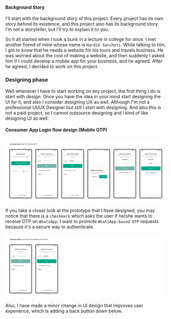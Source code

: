 #### Background Story
I'll start with the background story of this project. Every project has its own story behind its existence, and this 
project also has its background story. I'm not a storyteller, but I'll try to explain it to you.

So it all started when I took a bunk in a lecture in college for once. I met another friend of mine whose name is 
`Hardik Sancheti`. While talking to him, I got to know that he needs a website for his tours and travels business. 
He was worried about the cost of making a website, and then suddenly I asked him if I could develop a mobile app for 
your business, and he agreed. After he agreed, I decided to work on this project.


### Designing phase
Well whenever I have to start working on any project, the first thing I do is start with design. 
Once you have the idea in your mind start designing the UI for it, and also I consider designing UX as well.
Although I'm not a professional UI/UX Designer but still I start with designing. And also this is not a paid project, 
so I cannot outsource designing and I kind of like designing UI as well.

#### Consumer App Login flow design (Mobile OTP)


<img src="assets/consumer_app_login_flow_mobile_otp.svg" alt="Login flow design">

If you take a closer look at the prototype that I have designed, you may notice that there is a `checkmark` which asks 
the user if he/she wants to receive OTP on `WhatsApp`. I want to promote `WhatsApp-based OTP` requests because it's a 
secure way to authenticate.


<img src="assets/consumer_app_back_button_and_whatsapp_otp.svg" alt="Back button and WhatsApp OTP request image">

Also, I have made a minor change in UI design that improves user experience, which is adding a back button down below.

